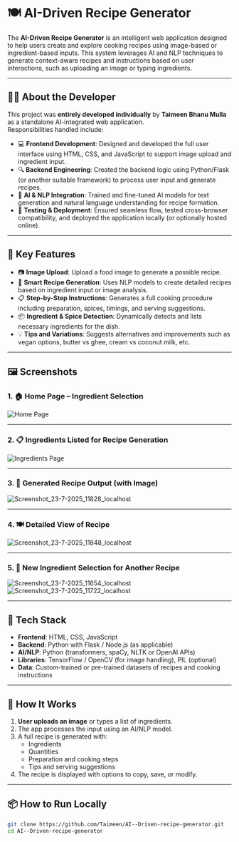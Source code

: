 # 🍽️ AI-Driven Recipe Generator

The **AI-Driven Recipe Generator** is an intelligent web application designed to help users create and explore cooking recipes using image-based or ingredient-based inputs. This system leverages AI and NLP techniques to generate context-aware recipes and instructions based on user interactions, such as uploading an image or typing ingredients.

---

## 🧑‍💻 About the Developer

This project was **entirely developed individually** by **Taimeen Bhanu Mulla** as a standalone AI-integrated web application.  
Responsibilities handled include:

- 💻 **Frontend Development**: Designed and developed the full user interface using HTML, CSS, and JavaScript to support image upload and ingredient input.
- 🔍 **Backend Engineering**: Created the backend logic using Python/Flask (or another suitable framework) to process user input and generate recipes.
- 🤖 **AI & NLP Integration**: Trained and fine-tuned AI models for text generation and natural language understanding for recipe formation.
- 🧪 **Testing & Deployment**: Ensured seamless flow, tested cross-browser compatibility, and deployed the application locally (or optionally hosted online).

---

## 🧠 Key Features

- 📷 **Image Upload**: Upload a food image to generate a possible recipe.
- 🥘 **Smart Recipe Generation**: Uses NLP models to create detailed recipes based on ingredient input or image analysis.
- 📋 **Step-by-Step Instructions**: Generates a full cooking procedure including preparation, spices, timings, and serving suggestions.
- 📦 **Ingredient & Spice Detection**: Dynamically detects and lists necessary ingredients for the dish.
- 💡 **Tips and Variations**: Suggests alternatives and improvements such as vegan options, butter vs ghee, cream vs coconut milk, etc.

---
## 🖼️ Screenshots

### 1. 🏠 Home Page – Ingredient Selection
![Home Page](https://github.com/user-attachments/assets/cf2b58f6-d3f1-4aa5-a15c-562f649d8d6f)

---

### 2. 📋 Ingredients Listed for Recipe Generation
![Ingredients Page](https://github.com/user-attachments/assets/193bf048-6281-4618-83fc-145da0ece048)

---

### 3. 🍳 Generated Recipe Output (with Image)

![Screenshot_23-7-2025_11828_localhost](https://github.com/user-attachments/assets/1fd8c9eb-0228-418b-a003-c548ff8d15d7)

---

### 4. 🍽️ Detailed View of Recipe

![Screenshot_23-7-2025_11848_localhost](https://github.com/user-attachments/assets/97313fe9-2589-4ca6-ad32-2dfccb35f530)

---

### 5. 🔄 New Ingredient Selection for Another Recipe

![Screenshot_23-7-2025_11654_localhost](https://github.com/user-attachments/assets/2d8916d9-6974-42d7-a337-db253ce2272e)
![Screenshot_23-7-2025_11722_localhost](https://github.com/user-attachments/assets/51727843-d459-4e73-b61b-7afebfff79d1)


---

## 🧪 Tech Stack

- **Frontend**: HTML, CSS, JavaScript
- **Backend**: Python with Flask / Node.js (as applicable)
- **AI/NLP**: Python (transformers, spaCy, NLTK or OpenAI APIs)
- **Libraries**: TensorFlow / OpenCV (for image handling), PIL (optional)
- **Data**: Custom-trained or pre-trained datasets of recipes and cooking instructions

---

## 🚀 How It Works

1. **User uploads an image** or types a list of ingredients.
2. The app processes the input using an AI/NLP model.
3. A full recipe is generated with:
   - Ingredients
   - Quantities
   - Preparation and cooking steps
   - Tips and serving suggestions
4. The recipe is displayed with options to copy, save, or modify.

---

## 📦 How to Run Locally

```bash
git clone https://github.com/Taimeen/AI--Driven-recipe-generator.git
cd AI--Driven-recipe-generator

